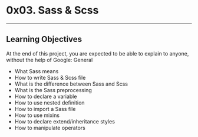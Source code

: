# 0x03. Sass & Scss
_____________

## Learning Objectives

At the end of this project, you are expected to be able to explain to anyone, without the help of Google:
General

* What Sass means
* How to write Sass & Scss file
* What is the difference between Sass and Scss
* What is the Sass preprocessing
* How to declare a variable
* How to use nested definition
* How to import a Sass file
* How to use mixins
* How to declare extend/inheritance styles
* How to manipulate operators